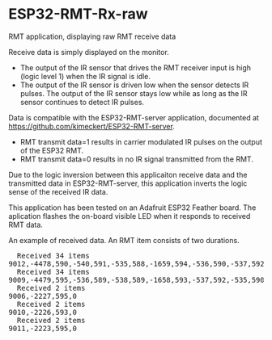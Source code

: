# ESP32-RMT-Rx-raw
RMT application, displaying raw RMT receive data

Receive data is simply displayed on the monitor.
* The output of the IR sensor that drives the RMT receiver input is high (logic level 1) when the IR signal is idle.
* The output of the IR sensor is driven low when the sensor detects IR pulses.  The output of the IR sensor stays low while as long as the IR sensor continues to detect IR pulses.

Data is compatible with the ESP32-RMT-server application, documented at https://github.com/kimeckert/ESP32-RMT-server.
* RMT transmit data=1 results in carrier modulated IR pulses on the output of the ESP32 RMT.
* RMT transmit data=0 results in no IR signal transmitted from the RMT.

Due to the logic inversion between this applicaiton receive data and the transmitted data in ESP32-RMT-server, this application inverts the logic sense of the received IR data.

This application has been tested on an Adafruit ESP32 Feather board.
The aplication flashes the on-board visible LED when it responds to received RMT data.

An example of received data. An RMT item consists of two durations.
<pre>  Received 34 items
9012,-4478,590,-540,591,-535,588,-1659,594,-536,590,-537,592,-535,591,-535,591,-536,590,-1658,590,-1659,594,-536,588,-1659,595,-1654,591,-1659,595,-1654,595,-1656,593,-1657,593,-538,590,-536,590,-1657,594,-536,590,-538,591,-535,590,-537,593,-535,591,-1656,593,-1657,592,-537,592,-1655,594,-1655,596,-1654,593,-1654,597,0
  Received 34 items
9009,-4479,595,-536,589,-538,589,-1658,593,-537,592,-535,590,-537,587,-540,591,-536,591,-1655,596,-1654,591,-540,590,-1656,594,-1656,592,-1656,591,-1660,592,-1657,592,-1657,593,-535,591,-537,591,-1655,592,-538,588,-539,591,-536,589,-538,592,-535,589,-1657,594,-1655,593,-537,593,-1654,592,-1658,594,-1656,592,-1656,595,0
  Received 2 items
9006,-2227,595,0
  Received 2 items
9010,-2226,593,0
  Received 2 items
9011,-2223,595,0</pre>
